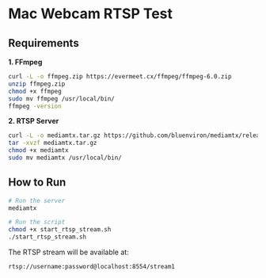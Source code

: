 # Mac Webcam RTSP Test

## Requirements

**1. FFmpeg**

```sh
curl -L -o ffmpeg.zip https://evermeet.cx/ffmpeg/ffmpeg-6.0.zip
unzip ffmpeg.zip
chmod +x ffmpeg
sudo mv ffmpeg /usr/local/bin/
ffmpeg -version
```

**2. RTSP Server**

```sh
curl -L -o mediamtx.tar.gz https://github.com/bluenviron/mediamtx/releases/download/v1.11.3/mediamtx_v1.11.3_darwin_amd64.tar.gz
tar -xvzf mediamtx.tar.gz
chmod +x mediamtx
sudo mv mediamtx /usr/local/bin/
```

## How to Run

```sh
# Run the server
mediamtx

# Run the script
chmod +x start_rtsp_stream.sh
./start_rtsp_stream.sh
```

The RTSP stream will be available at:

```
rtsp://username:password@localhost:8554/stream1
```
